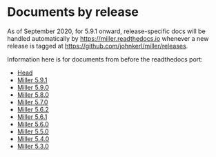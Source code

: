 <!---  PLEASE DO NOT EDIT DIRECTLY. EDIT THE .md.in FILE PLEASE. --->
# Documents by release

As of September 2020, for 5.9.1 onward, release-specific docs will be handled automatically by https://miller.readthedocs.io whenever a new release is tagged at https://github.com/johnkerl/miller/releases.

Information here is for documents from before the readthedocs port:

* [Head](https://miller.readthedocs.io)
* [Miller 5.9.1](https://johnkerl.org/miller-docs-by-release/5.10.0/)
* [Miller 5.9.0](https://johnkerl.org//miller-docs-by-release/5.9.0/)
* [Miller 5.8.0](https://johnkerl.org//miller-docs-by-release/5.8.0/)
* [Miller 5.7.0](https://johnkerl.org//miller-docs-by-release/5.7.0/)
* [Miller 5.6.2](https://johnkerl.org//miller-docs-by-release/5.6.2/)
* [Miller 5.6.1](https://johnkerl.org//miller-docs-by-release/5.6.1/)
* [Miller 5.6.0](https://johnkerl.org//miller-docs-by-release/5.6.0/)
* [Miller 5.5.0](https://johnkerl.org//miller-docs-by-release/5.5.0/)
* [Miller 5.4.0](https://johnkerl.org//miller-docs-by-release/5.4.0/)
* [Miller 5.3.0](https://johnkerl.org//miller-docs-by-release/5.3.0/)
